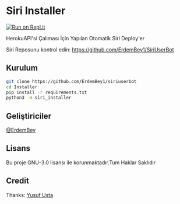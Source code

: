 # Siri Installer
[![Run on Repl.it](https://repl.it/badge/github/ErdemBey1/Spaceinstaller)](https://repl.it/github/ErdemBey1/Siriinstaller)

HerokuAPI'si Çalıması İçin Yapılan Otomatik Siri Deploy'er

Siri Reposunu kontrol edin: https://github.com/ErdemBey1/SiriUserBot
## Kurulum
```sh
git clone https://github.com/ErdemBey1/siriuserbot 
cd Installer
pip install -r requirements.txt
python3 -m siri_installer
```

## Geliştiriciler

[@ErdemBey](https://t.me/orgutsahibi)

## Lisans
Bu proje GNU-3.0 lisansı ile korunmaktadır.Tum Haklar Saklıdır

## Credit
Thanks: [Yusuf Usta](https://github.com/yusufusta)

